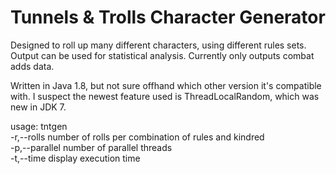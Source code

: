 # Tunnels & Trolls Character Generator
Designed to roll up many different characters, using different rules sets. Output can be used for statistical analysis. Currently only outputs combat adds data.  
  
Written in Java 1.8, but not sure offhand which other version it's compatible with. I suspect the newest feature used is ThreadLocalRandom, which was new in JDK 7.  
  
usage: tntgen  
 -r,--rolls <arg>      number of rolls per combination of rules and kindred  
 -p,--parallel <arg>   number of parallel threads  
 -t,--time             display execution time
